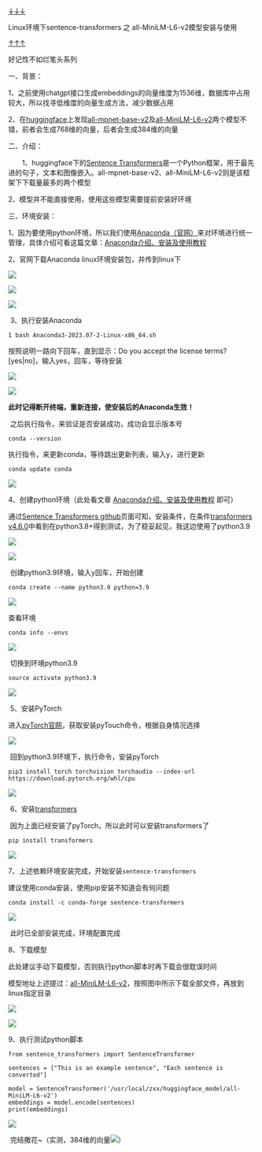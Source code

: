 
# 

[↓↓↓](https://www.cnblogs.com/Arthemis-z/p/17717859.html)  
  
Linux环境下sentence-transformers 之 all-MiniLM-L6-v2模型安装与使用  
  
[↑↑↑](https://www.cnblogs.com/Arthemis-z/p/17717859.html)

好记性不如烂笔头系列

一、背景：

1、之前使用chatgpt接口生成embeddings的向量维度为1536维，数据库中占用较大，所以找寻低维度的向量生成方法，减少数据占用

2、在[huggingface](https://huggingface.co/)上发现[all-mpnet-base-v2](https://huggingface.co/sentence-transformers/all-mpnet-base-v2 "all-mpnet-base-v2")及[all-MiniLM-L6-v2](https://huggingface.co/sentence-transformers/all-MiniLM-L6-v2 "all-MiniLM-L6-v2")两个模型不错，前者会生成768维的向量，后者会生成384维的向量

二、介绍：

　　1、huggingface下的[Sentence Transformers](https://huggingface.co/sentence-transformers?sort_models=downloads#models "sentence-transformers")是一个Python框架，用于最先进的句子，文本和图像嵌入。all-mpnet-base-v2、all-MiniLM-L6-v2则是该框架下下载量最多的两个模型

2、模型并不能直接使用，使用这些模型需要提前安装好环境

三、环境安装：

1、因为要使用python环境，所以我们使用[Anaconda（官网）](https://www.anaconda.com/download/#macos)来对环境进行统一管理，具体介绍可看这篇文章：[Anaconda介绍、安装及使用教程](https://zhuanlan.zhihu.com/p/32925500)

2、官网下载Anaconda linux环境安装包，并传到linux下

![](assets/1705301789-aa144d9e74ca3bae981090463c6a2509.png)

![](assets/1705301789-1cc927e101e11d43f3c801aebae81944.png)

![](assets/1705301789-c1fe8d597c53f04e9fe73528996f24aa.png)

 3、执行安装Anaconda

```plain
1 bash Anaconda3-2023.07-2-Linux-x86_64.sh
```

按照说明一路向下回车，直到显示：Do you accept the license terms? \[yes|no\]，输入yes，回车，等待安装

![](assets/1705301789-7b928fec3c3b3cecb84810a70a87e397.png)

![](assets/1705301789-e343cfcd410c50895e58e942ce6859aa.png)

**此时记得断开终端，重新连接，使安装后的Anaconda生效！**

 之后执行指令，来验证是否安装成功，成功会显示版本号

```plain
conda --version
```

执行指令，来更新conda，等待跳出更新列表，输入y，进行更新

```plain
conda update conda
```

![](assets/1705301789-fda7cdc29a88db7481411ea66548da6e.png)

4、创建python环境（此处看文章 [Anaconda介绍、安装及使用教程](https://zhuanlan.zhihu.com/p/32925500) 即可）

通过[Sentence Transformers github](https://github.com/UKPLab/sentence-transformers)页面可知，安装条件，在条件[transformers v4.6.0](https://github.com/huggingface/transformers/blob/main/README_zh-hans.md)中看到在python3.8+得到测试，为了稳妥起见，我这边使用了python3.9

![](assets/1705301789-04a1470b5773b656489742f7a0f4d022.png)

![](assets/1705301789-d67faae973e312936e1028b8d43ad978.png)

 创建python3.9环境，输入y回车，开始创建

```plain
conda create --name python3.9 python=3.9
```

![](assets/1705301789-4924ce159c07cb86944a1ee0df0488ef.png)

查看环境

```plain
conda info --envs
```

![](assets/1705301789-f83dd00eae917ec3db7f500ce8ba8b47.png)

 切换到环境python3.9

```plain
source activate python3.9
```

![](assets/1705301789-dad40d34770fc61deef8f91c5eb58d08.png)

 5、安装PyTorch

进入[pyTorch官网](https://pytorch.org/get-started/locally/)，获取安装pyTouch命令，根据自身情况选择

![](assets/1705301789-7f948e374446cd3379325daa17d9237d.png)

 回到python3.9环境下，执行命令，安装pyTorch

```plain
pip3 install torch torchvision torchaudio --index-url https://download.pytorch.org/whl/cpu
```

![](assets/1705301789-1bd5da12bff6b6bda5518220452aea30.png)

 6、安装[transformers](https://github.com/huggingface/transformers/blob/main/README_zh-hans.md)

 因为上面已经安装了pyTorch，所以此时可以安装transformers了

```plain
pip install transformers
```

![](assets/1705301789-ec70c59da8c1347db06562f50157bfe3.png)

7、上述依赖环境安装完成，开始安装`sentence-transformers`

建议使用conda安装，使用pip安装不知道会有何问题

```plain
conda install -c conda-forge sentence-transformers
```

![](assets/1705301789-f5ea26b2a19e53329cc375010af7f1af.png)

 此时已全部安装完成，环境配置完成

8、下载模型

此处建议手动下载模型，否则执行python脚本时再下载会很耽误时间

模型地址上述提过：[all-MiniLM-L6-v2](https://huggingface.co/sentence-transformers/all-MiniLM-L6-v2 "all-MiniLM-L6-v2")，按照图中所示下载全部文件，再放到linux指定目录

![](assets/1705301789-8e1abf6b645ce33431eff5c367588b72.png)

![](assets/1705301789-63284d218ae421c7cac8e454b1a1b56c.png)

9、执行测试python脚本

```plain
from sentence_transformers import SentenceTransformer

sentences = ["This is an example sentence", "Each sentence is converted"]

model = SentenceTransformer('/usr/local/zxx/huggingface_model/all-MiniLM-L6-v2')
embeddings = model.encode(sentences)
print(embeddings)
```

![](assets/1705301789-2da0afa4867ee1dc10cd60983bbc7325.png)

 完结撒花~（实测，384维的向量![](assets/1705301789-5353d4250f929d8c4e67db7300c50047.png)）
